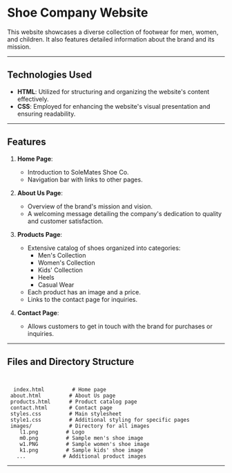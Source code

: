 # Shoe Company Website
This website showcases a diverse collection of footwear for men, women, and children. It also features detailed information about the brand and its mission.

---

## Technologies Used
- **HTML**: Utilized for structuring and organizing the website's content effectively.
- **CSS**: Employed for enhancing the website's visual presentation and ensuring readability.

-----

## Features

1. **Home Page**:
   - Introduction to SoleMates Shoe Co.
   - Navigation bar with links to other pages.
   
2. **About Us Page**:
   - Overview of the brand's mission and vision.
   - A welcoming message detailing the company's dedication to quality and customer satisfaction.

3. **Products Page**:
   - Extensive catalog of shoes organized into categories:
     - Men's Collection
     - Women's Collection
     - Kids' Collection
     - Heels
     - Casual Wear
   - Each product has an image and a price.
   - Links to the contact page for inquiries.

4. **Contact Page**:
   - Allows customers to get in touch with the brand for purchases or inquiries.

---

## Files and Directory Structure

```


  index.html         # Home page
 about.html         # About Us page
 products.html      # Product catalog page
 contact.html       # Contact page
 styles.css         # Main stylesheet
 style1.css         # Additional styling for specific pages
 images/            # Directory for all images
    l1.png         # Logo
    m0.png         # Sample men's shoe image
    w1.PNG         # Sample women's shoe image
    k1.png         # Sample kids' shoe image
   ...            # Additional product images
```

---
